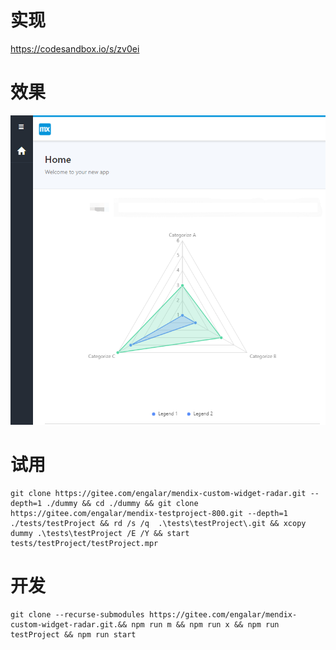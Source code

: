 # 实现

https://codesandbox.io/s/zv0ei
# 效果
![](img/a.png)

# 试用

```
git clone https://gitee.com/engalar/mendix-custom-widget-radar.git --depth=1 ./dummy && cd ./dummy && git clone https://gitee.com/engalar/mendix-testproject-800.git --depth=1 ./tests/testProject && rd /s /q  .\tests\testProject\.git && xcopy dummy .\tests\testProject /E /Y && start tests/testProject/testProject.mpr
```

# 开发

```
git clone --recurse-submodules https://gitee.com/engalar/mendix-custom-widget-radar.git.&& npm run m && npm run x && npm run testProject && npm run start
```
